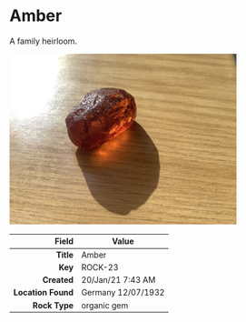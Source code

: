 # Amber
A family heirloom.




<img height="300px" src="10045.jpg"/>

|       Field | Value                   |
|------------:|-------------------------|
|   **Title** | Amber |
|     **Key** | ROCK-23 |
| **Created** | 20/Jan/21 7:43 AM |
| **Location Found** | Germany 12/07/1932 |
| **Rock Type** | organic gem |

        